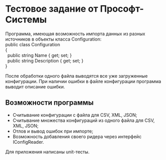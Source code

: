 # Тестовое задание от Прософт-Системы
Программа, имеющая возможность импорта данных из разных источников в объекты класса Configuration:  
public class Configuration  
{  
&ensp;public string Name { get; set; }  
&ensp;public string Description { get; set; }  
}  

После обработки одного файла выводятся все уже загруженные конфигурации.
При наличии ошибки в файле конфигурации программа выводит описание ошибки. 

## Возможности программы
* Считывание конфигурации с файла для CSV, XML, JSON;
* Считывание множества конфигураций из одного файла для CSV, XML, JSON;
* Отлов и вывод ошибок при импорте;
* Возможность добавления своего ридера через интерфейс IConfigReader.

Для приложения написаны unit-тесты.
